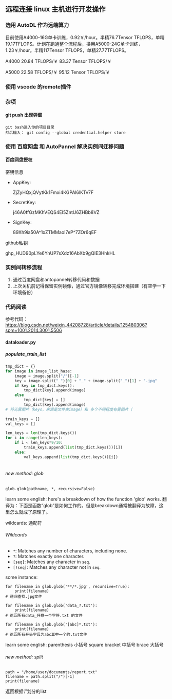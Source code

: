 ## 远程连接 linux 主机进行开发操作

### 选用 AutoDL 作为远端算力

目前使用A4000-16G单卡训练，0.92￥/hour。半精76.7Tensor TFLOPS，单精19.17TFLOPS。计划在跑通整个流程后，换用A5000-24G单卡训练，1.23￥/hour。半精117Tensor TFLOPS，单精27.77TFLOPS。

A4000 20.84 TFLOPS/￥ 83.37 Tensor TFLOPS/￥

A5000 22.58 TFLOPS/￥ 95.12 Tensor TFLOPS/￥

### 使用 vscode 的remote插件

### 杂项

#### git push 出现弹窗

```
git bash进入你的项目目录 
然后输入： git config --global credential.helper store
```

### 使用 百度网盘 和 AutoPannel 解决实例间迁移问题

#### 百度网盘授权

密钥信息

- AppKey:

  ZjZyHQxjQVytKk1Fmxi4KGPAl6lKTv7F

- SecretKey:

  j46A0ffGzMKhVEQS4EI5ZntU6ZHBb8VZ

- SignKey:

  89Xh9ia50A^1xZTMMaoI7eP^7ZOr6qEF

github私钥

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

### 实例间转移流程

1. 通过百度网盘和antopannel转移代码和数据
2. 上次关机前记得保留实例镜像，通过官方镜像转移完成环境搭建（有空学一下环境备份）

### 代码阅读

参考代码：https://blog.csdn.net/weixin_44208728/article/details/125480306?spm=1001.2014.3001.5506

#### dataloader.py

##### populate_train_list

```python
tmp_dict = {}
for image in image_list_haze:
	image = image.split("/")[-1]
	key = image.split("_")[0] + "_" + image.split("_")[1] + ".jpg"
	if key in tmp_dict.keys():
    	tmp_dict[key].append(image)
    else
    	tmp_dict[key] = []
    	tmp_dict[key].append(image)
# 将无雾图片（keys，来源是文件夹image）和 多个不同程度有雾图片（
    	
train_keys = []
val_keys = []

len_keys = len(tmp_dict.keys())
for i in range(len_keys):
    if i < len_keys*9/10:
        train_keys.append(list(tmp_dict.keys())[i])
    else:
        val_keys.append(list(tmp_dict.keys())[i])
        

```

###### new method: glob

```
glob.glob(pathname, *, recursive=False)
```

learn some english: here's a breakdown of how the function 'glob' works. 翻译为：下面是函数“glob”是如何工作的。但是breakdown通常被翻译为故障，这里怎么就成了原理了。

wildcards: 通配符

###### Wildcards

- `*`: Matches any number of characters, including none.
- `?`: Matches exactly one character.
- `[seq]`: Matches any character in `seq`.
- `[!seq]`: Matches any character not in `seq`.

some instance:

```
for filename in glob.glob('**/*.jpg', recursive=True):
    print(filename)
# 递归查找.jpg文件
```

```
for filename in glob.glob('data_?.txt'):
    print(filename)
# 返回所有data_任意一个字符.txt 的文件
```

```
for filename in glob.glob('[abc]*.txt'):
    print(filename)
# 返回所有开头字母为abc其中一个的.txt文件
```

learn some english: parenthesis 小括号	square bracket 中括号	brace 大括号

###### new method: split

```
path = "/home/user/documents/report.txt"
filename = path.split("/")[-1]
print(filename)
```

返回根据‘/’划分的list